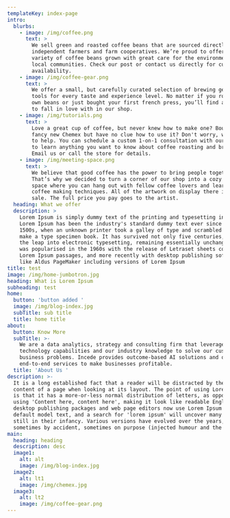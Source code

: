 ```yaml
---
templateKey: index-page
intro:
  blurbs:
    - image: /img/coffee.png
      text: >
        We sell green and roasted coffee beans that are sourced directly from
        independent farmers and farm cooperatives. We’re proud to offer a
        variety of coffee beans grown with great care for the environment and
        local communities. Check our post or contact us directly for current
        availability.
    - image: /img/coffee-gear.png
      text: >
        We offer a small, but carefully curated selection of brewing gear and
        tools for every taste and experience level. No matter if you roast your
        own beans or just bought your first french press, you’ll find a gadget
        to fall in love with in our shop.
    - image: /img/tutorials.png
      text: >
        Love a great cup of coffee, but never knew how to make one? Bought a
        fancy new Chemex but have no clue how to use it? Don't worry, we’re here
        to help. You can schedule a custom 1-on-1 consultation with our baristas
        to learn anything you want to know about coffee roasting and brewing.
        Email us or call the store for details.
    - image: /img/meeting-space.png
      text: >
        We believe that good coffee has the power to bring people together.
        That’s why we decided to turn a corner of our shop into a cozy meeting
        space where you can hang out with fellow coffee lovers and learn about
        coffee making techniques. All of the artwork on display there is for
        sale. The full price you pay goes to the artist.
  heading: What we offer
  description: >
    Lorem Ipsum is simply dummy text of the printing and typesetting industry.
    Lorem Ipsum has been the industry's standard dummy text ever since the
    1500s, when an unknown printer took a galley of type and scrambled it to
    make a type specimen book. It has survived not only five centuries, but also
    the leap into electronic typesetting, remaining essentially unchanged. It
    was popularised in the 1960s with the release of Letraset sheets containing
    Lorem Ipsum passages, and more recently with desktop publishing software
    like Aldus PageMaker including versions of Lorem Ipsum
title: test
image: /img/home-jumbotron.jpg
heading: What is Lorem Ipsum
subheading: test
home:
  button: 'button added '
  image: /img/blog-index.jpg
  subTitle: sub title
  title: home title
about:
  button: Know More
  subTitle: >-
    We are a data analytics, strategy and consulting firm that leverages our AI
    technology capabilities and our industry knowledge to solve our customer’s
    business problems. Incede provides outcome-based AI solutions and offers
    end-to-end services to make businesses profitable.
  title: 'About Us '
description: >-
  It is a long established fact that a reader will be distracted by the readable
  content of a page when looking at its layout. The point of using Lorem Ipsum
  is that it has a more-or-less normal distribution of letters, as opposed to
  using 'Content here, content here', making it look like readable English. Many
  desktop publishing packages and web page editors now use Lorem Ipsum as their
  default model text, and a search for 'lorem ipsum' will uncover many web sites
  still in their infancy. Various versions have evolved over the years,
  sometimes by accident, sometimes on purpose (injected humour and the like).
main:
  heading: heading
  description: desc
  image1:
    alt: alt
    image: /img/blog-index.jpg
  image2:
    alt: lt1
    image: /img/chemex.jpg
  image3:
    alt: lt2
    image: /img/coffee-gear.png
---
```


